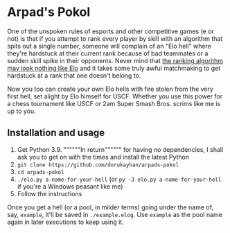 # Arpad's Pokol

One of the unspoken rules of esports and other competitive games (e or not) is that if you attempt to rank every player by skill with an algorithm that spits out a single number, someone will complain of an "Elo hell" where they're hardstuck at their current rank because of bad teammates or a sudden skill spike in their opponents. Never mind that [the ranking algorithm may look nothing like Elo](https://www.microsoft.com/en-us/research/project/trueskill-ranking-system/) and it takes some truly awful matchmaking to get hardstuck at a rank that one doesn't belong to.

Now you too can create your own Elo hells with fire stolen from the very first hell, set alight by Elo himself for USCF. Whether you use this power for a chess tournament like USCF or 2am Super Smash Bros. scrims like me is up to you.

## Installation and usage

1. Get Python 3.9. """"""In return"""""" for having no dependencies, I shall ask you to get on with the times and install the latest Python
2. `git clone https://github.com/dorukayhan/arpads-pokol`
3. `cd arpads-pokol`
4. `./elo.py a-name-for-your-hell` (or `py -3 elo.py a-name-for-your-hell` if you're a Windows peasant like me)
5. Follow the instructions

Once you get a hell (or a pool, in milder terms) going under the name of, say, `example`, it'll be saved in `./example.elog`. Use `example` as the pool name again in later executions to keep using it.
